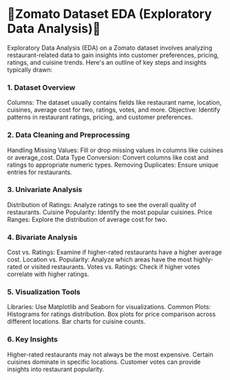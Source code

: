 
# 🚀Zomato Dataset EDA (Exploratory Data Analysis)🚀
Exploratory Data Analysis (EDA) on a Zomato dataset involves analyzing restaurant-related data to gain insights into customer preferences, pricing, ratings, and cuisine trends. Here's an outline of key steps and insights typically drawn:

### 1. Dataset Overview
Columns: The dataset usually contains fields like restaurant name, location, cuisines, average cost for two, ratings, votes, and more.
Objective: Identify patterns in restaurant ratings, pricing, and customer preferences.
### 2. Data Cleaning and Preprocessing
Handling Missing Values: Fill or drop missing values in columns like cuisines or average_cost.
Data Type Conversion: Convert columns like cost and ratings to appropriate numeric types.
Removing Duplicates: Ensure unique entries for restaurants.
### 3. Univariate Analysis
Distribution of Ratings: Analyze ratings to see the overall quality of restaurants.
Cuisine Popularity: Identify the most popular cuisines.
Price Ranges: Explore the distribution of average cost for two.
### 4. Bivariate Analysis
Cost vs. Ratings: Examine if higher-rated restaurants have a higher average cost.
Location vs. Popularity: Analyze which areas have the most highly-rated or visited restaurants.
Votes vs. Ratings: Check if higher votes correlate with higher ratings.
### 5. Visualization Tools
Libraries: Use Matplotlib and Seaborn for visualizations.
Common Plots:
Histograms for ratings distribution.
Box plots for price comparison across different locations.
Bar charts for cuisine counts.
### 6. Key Insights
Higher-rated restaurants may not always be the most expensive.
Certain cuisines dominate in specific locations.
Customer votes can provide insights into restaurant popularity.

